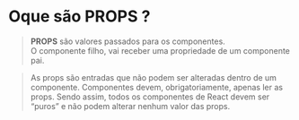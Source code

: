 # Oque são __PROPS__ ?

> __PROPS__ são valores passados para os componentes. <br/>
> O componente filho, vai receber uma propriedade de um componente pai.

> As props são entradas que não podem ser alteradas dentro de um componente.
Componentes devem, obrigatoriamente, apenas ler as props. Sendo assim, todos os componentes de React devem ser “puros” e não podem alterar nenhum valor das props.
